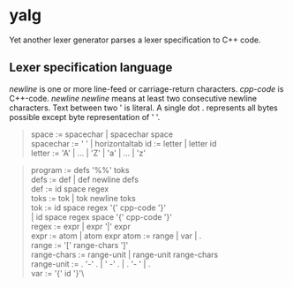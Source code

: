 # yalg

Yet another lexer generator parses a lexer specification to C++ code.

## Lexer specification language

*newline* is one or more line-feed or carriage-return characters. *cpp-code* is
C++-code. *newline* *newline* means at least two consecutive newline
characters. Text between two ' is literal. A single dot . represents all
bytes possible except byte representation of ' '.

> space := spacechar | spacechar space\
> spacechar := ' ' | horizontaltab
> id := letter | letter id\
> letter := 'A' | ... | 'Z' | 'a' | ... | 'z'

> program := defs '%%' toks\
> defs := def | def newline defs\
> def := id space regex\
> toks := tok | tok newline toks\
> tok := id space regex '{' cpp-code '}'\
> | id space regex space '{' cpp-code '}'\
> regex := expr | expr '|' expr \
> expr := atom | atom expr
> atom := range | var | .\
> range := '[' range-chars ']'\
> range-chars := range-unit | range-unit range-chars\
> range-unit := . '-' . | ' -' . | . '- ' | .\
> var := '{' id '}'\
